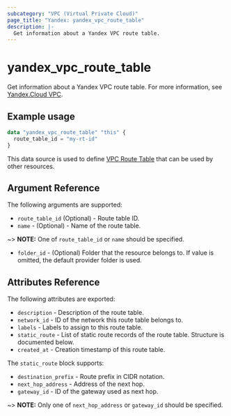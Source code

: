 ```yaml
---
subcategory: "VPC (Virtual Private Cloud)"
page_title: "Yandex: yandex_vpc_route_table"
description: |-
  Get information about a Yandex VPC route table.
---
```



# yandex_vpc_route_table




Get information about a Yandex VPC route table. For more information, see [Yandex.Cloud VPC](https://cloud.yandex.com/docs/vpc/concepts/index).

## Example usage

```terraform
data "yandex_vpc_route_table" "this" {
  route_table_id = "my-rt-id"
}
```

This data source is used to define [VPC Route Table](https://cloud.yandex.com/docs/vpc/concepts/) that can be used by other resources.

## Argument Reference

The following arguments are supported:

* `route_table_id` (Optional) - Route table ID.
* `name` - (Optional) - Name of the route table.

~> **NOTE:** One of `route_table_id` or `name` should be specified.

* `folder_id` - (Optional) Folder that the resource belongs to. If value is omitted, the default provider folder is used.

## Attributes Reference

The following attributes are exported:

* `description` - Description of the route table.
* `network_id` - ID of the network this route table belongs to.
* `labels` - Labels to assign to this route table.
* `static_route` - List of static route records of the route table. Structure is documented below.
* `created_at` - Creation timestamp of this route table.

The `static_route` block supports:

* `destination_prefix` - Route prefix in CIDR notation.
* `next_hop_address` - Address of the next hop.
* `gateway_id` - ID of the gateway used as next hop.

~> **NOTE:** Only one of `next_hop_address` or `gateway_id` should be specified.
